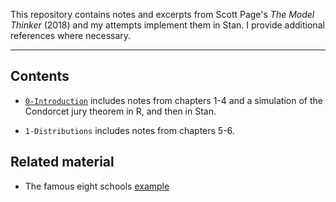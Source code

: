 This repository contains notes and excerpts from Scott Page's *The Model Thinker* (2018) and my attempts implement them in Stan. I provide additional references where necessary.

****

## Contents

- [`0-Introduction`](https://github.com/acastroaraujo/ModelThinker/blob/master/0-Introduction.md) includes notes from chapters 1-4 and a simulation of the Condorcet jury theorem in R, and then in Stan.

- `1-Distributions` includes notes from chapters 5-6.


## Related material

- The famous eight schools [example](https://acastroaraujo.github.io/ModelThinker/other/eight_schools.html)

